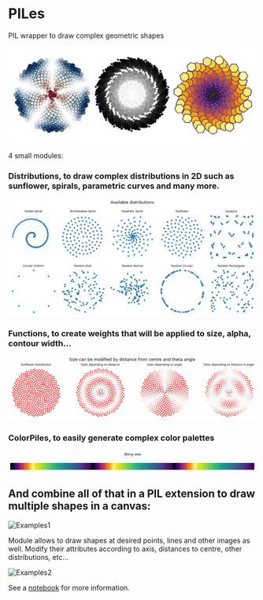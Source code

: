 # **PILes**
PIL wrapper to draw complex geometric shapes

![Example](https://github.com/Sylvain-Deposit/PILes/blob/main/docs/title_1.jpg)

4 small modules:

### Distributions, to draw complex distributions in 2D such as sunflower, spirals, parametric curves and many more.

![Distributions](https://github.com/Sylvain-Deposit/PILes/blob/main/docs/distributions.jpg)

### Functions, to create weights that will be applied to size, alpha, contour width...

![Weights](https://github.com/Sylvain-Deposit/PILes/blob/main/docs/weights.png)

### ColorPiles, to easily generate complex color palettes

![palette](https://github.com/Sylvain-Deposit/PILes/blob/main/docs/palette.png)

## And combine all of that in a PIL extension to draw multiple shapes in a canvas:

![Examples1](https://user-images.githubusercontent.com/60986961/194337536-4c1f72a4-e6aa-4f85-acf4-c78f1375c00b.png)


Module allows to draw shapes at desired points, lines and other images as well. Modify their attributes according to axis, distances to centre, other distributions, etc...

![Examples2](https://user-images.githubusercontent.com/60986961/182819718-85d3c930-0c74-4658-860f-5b95115b7107.png)

See a [notebook](https://github.com/Sylvain-Deposit/PILes/blob/main/docs/PILes%20-%20Examples.ipynb) for more information.
